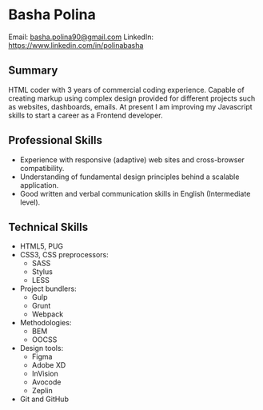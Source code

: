 # Basha Polina
Email: basha.polina90@gmail.com
LinkedIn: https://www.linkedin.com/in/polinabasha

## Summary
HTML coder with 3 years of commercial coding experience. Capable of creating markup using complex design provided for different projects such as websites, dashboards, emails. At present I am improving my Javascript skills to start a career as a Frontend developer.

## Professional Skills
* Experience with responsive (adaptive) web sites and cross-browser compatibility.
* Understanding of fundamental design principles behind a scalable application.
* Good written and verbal communication skills in English (Intermediate level).

## Technical Skills
* HTML5, PUG
* CSS3, CSS preprocessors:
	* SASS
	* Stylus
	* LESS
* Project bundlers:
	* Gulp
	* Grunt
	* Webpack
* Methodologies:
	* BEM
	* OOCSS
* Design tools:
	* Figma
	* Adobe XD
	* InVision
	* Avocode
	* Zeplin
* Git and GitHub